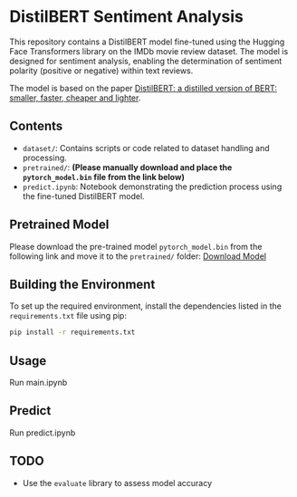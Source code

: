 # DistilBERT Sentiment Analysis

This repository contains a DistilBERT model fine-tuned using the Hugging Face Transformers library on the IMDb movie review dataset. The model is designed for sentiment analysis, enabling the determination of sentiment polarity (positive or negative) within text reviews.

The model is based on the paper [DistilBERT: a distilled version of BERT: smaller, faster, cheaper and lighter](https://arxiv.org/abs/1910.01108).

## Contents

- `dataset/`: Contains scripts or code related to dataset handling and processing.
- `pretrained/`: **(Please manually download and place the `pytorch_model.bin` file from the link below)**
- `predict.ipynb`: Notebook demonstrating the prediction process using the fine-tuned DistilBERT model.
## Pretrained Model

Please download the pre-trained model `pytorch_model.bin` from the following link and move it to the `pretrained/` folder: [Download Model](https://huggingface.co/distilbert-base-uncased/resolve/main/pytorch_model.bin?download=true)

## Building the Environment

To set up the required environment, install the dependencies listed in the `requirements.txt` file using pip:

```bash
pip install -r requirements.txt
```

## Usage

Run main.ipynb

## Predict

Run predict.ipynb

## TODO
- Use the `evaluate` library to assess model accuracy
